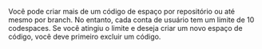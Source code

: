 Você pode criar mais de um código de espaço por repositório ou até mesmo por branch. No entanto, cada conta de usuário tem um limite de 10 codespaces. Se você atingiu o limite e deseja criar um novo espaço de código, você deve primeiro excluir um código.
